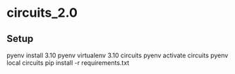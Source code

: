 # circuits_2.0

## Setup
pyenv install 3.10
pyenv virtualenv 3.10 circuits
pyenv activate circuits
pyenv local circuits
pip install -r requirements.txt